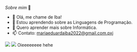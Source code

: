 _Sobre mim_ :white_heart:
- 👋 Olá, me chame de Iba!
- 👀 Estou aprendendo sobre as Linguagens de Programação.
- 🌱 Quero aprender mais sobre Informática.
- 📫 Contato: mariaeduardaiba2022@gmail.com.pxj

<!---
MariaIBa/MariaIBa is a ✨ special ✨ repository because its `README.md` (this file) appears on your GitHub profile.
You can click the Preview link to take a look at your changes.
--->
![](https://img.shields.io/badge/Scratch-4D97FF?style=for-the-badge&logo=Scratch&logoColor=white)
![](https://img.shields.io/badge/JavaScript-323330?style=for-the-badge&logo=javascript&logoColor=F7DF1E)
Oieeeeeeee hehe
